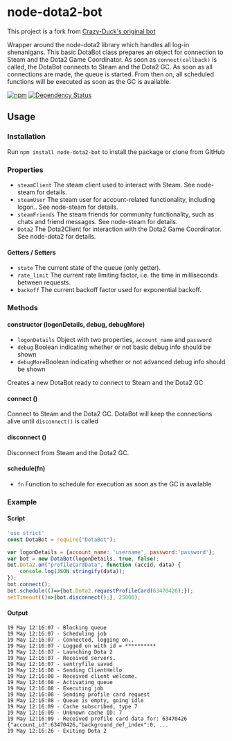# node-dota2-bot
This project is a fork from [Crazy-Duck's original bot](https://github.com/Arcana/node-dota2-bot)

Wrapper around the node-dota2 library which handles all log-in shenanigans. 
This basic DotaBot class prepares an object for connection to Steam and the 
Dota2 Game Coordinator. As soon as `connect(callback)` is called, the DotaBot 
connects to Steam and the Dota2 GC. As soon as all connections are made, 
the queue is started. From then on, all scheduled functions will be executed as 
soon as the GC is available.

[![npm](https://img.shields.io/npm/v/node-dota2-bot)](https://www.npmjs.com/package/node-dota2-bot "Current version on npm")
[![Dependency Status](https://img.shields.io/david/t0shiii/node-dota2-bot)](https://david-dm.org/t0shiii/node-dota2-bot "Check this project's dependencies")

## Usage
### Installation
Run `npm install node-dota2-bot` to install the package or clone from GitHub

### Properties
* `steamClient` The steam client used to interact with Steam. See node-steam for details.
* `steamUser` The steam user for account-related functionality, including logon.. See node-steam for details.
* `steamFriends` The steam friends for community functionality, such as chats and friend messages. See node-steam for details.
* `Dota2` The Dota2Client for interaction with the Dota2 Game Coordinator. See node-dota2 for details.

#### Getters / Setters
* `state` The current state of the queue (only getter).
* `rate_limit` The current rate limiting factor, i.e. the time in milliseconds between requests.
* `backoff` The current backoff factor used for exponential backoff.

### Methods
#### constructor (logonDetails, debug, debugMore)
* `logonDetails` Object with two properties, `account_name` and `password`
* `debug` Boolean indicating whether or not basic debug info should be shown
* `debugMore`Boolean indicating whether or not advanced debug info should be shown

Creates a new DotaBot ready to connect to Steam and the Dota2 GC

#### connect ()
Connect to Steam and the Dota2 GC. DotaBot will keep the connections alive until `disconnect()` is called

#### disconnect ()
Disconnect from Steam and the Dota2 GC.

#### schedule(fn)
* `fn` Function to schedule for execution as soon as the GC is available

### Example

#### Script
```javascript
'use strict'
const DotaBot = require("DotaBot");

var logonDetails = {account_name: 'username', password:'password'};
var bot = new DotaBot(logonDetails, true, false);
bot.Dota2.on("profileCardData", function (accId, data) {
    console.log(JSON.stringify(data));
});
bot.connect();
bot.schedule(()=>{bot.Dota2.requestProfileCard(63470426);});
setTimeout(()=>{bot.disconnect();}, 25000);
```

#### Output
```
19 May 12:16:07 - Blocking queue
19 May 12:16:07 - Scheduling job
19 May 12:16:07 - Connected, logging on..
19 May 12:16:07 - Logged on with id = **********
19 May 12:16:07 - Launching Dota 2
19 May 12:16:07 - Received servers.
19 May 12:16:07 - sentryfile saved
19 May 12:16:08 - Sending ClientHello
19 May 12:16:08 - Received client welcome.
19 May 12:16:08 - Activating queue
19 May 12:16:08 - Executing job
19 May 12:16:08 - Sending profile card request
19 May 12:16:08 - Queue is empty, going idle
19 May 12:16:09 - Cache subscribed, type 7
19 May 12:16:09 - Unknown cache ID: 7
19 May 12:16:09 - Received profile card data for: 63470426
{"account_id":63470426,"background_def_index":0, ...
19 May 12:16:26 - Exiting Dota 2
```
